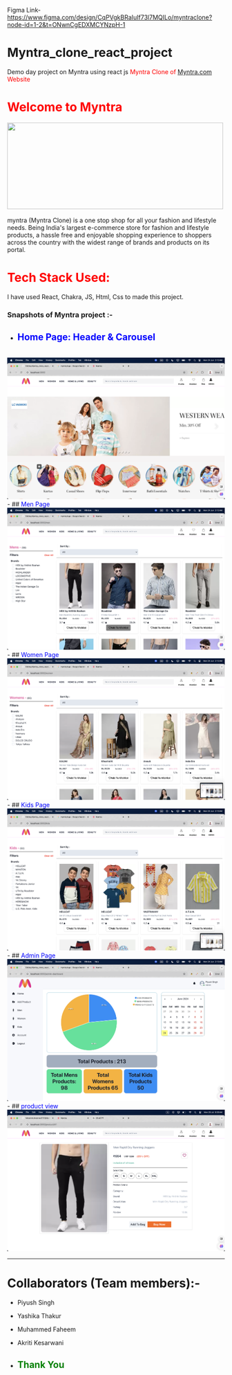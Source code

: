 Figma Link- https://www.figma.com/design/CqPVgkBRaIuIf73l7MQILo/myntraclone?node-id=1-2&t=ONwnCgEDXMCYNzpH-1
# Myntra_clone_react_project
Demo day project on Myntra using react js 
 <span style="color:red">Myntra Clone of [Myntra.com](https://www.Myntra.com/) Website </span>

# <span style="color:red"> Welcome to Myntra</span>

<img src='https://images.indianexpress.com/2021/01/myntra.png?w=640' width="500" height='200' justify-content= 'center'>

myntra (Myntra Clone) is a one stop shop for all your fashion and lifestyle needs. Being India's largest e-commerce store for fashion and lifestyle products, a hassle free and enjoyable shopping experience to shoppers across the country with the widest range of brands and products on its portal.

# <span style="color:red"> Tech Stack Used: </span>

I have used React, Chakra, JS, Html, Css to made this project.

### Snapshots of Myntra project :- 

- ## <span style="color:blue"> Home Page: Header & Carousel </span>
<br />
<img src="https://github.com/faheemmuhammed1133/Myntra_clone_react_project/blob/main/carousal.png?raw=true"/>
- ## <span style="color:blue"> Men Page </span>
<br />
<img src="https://github.com/faheemmuhammed1133/Myntra_clone_react_project/blob/main/men.png?raw=true"/>
- ## <span style="color:blue"> Women Page </span>
<br />
<img src="https://github.com/faheemmuhammed1133/Myntra_clone_react_project/blob/main/women.png?raw=true"/>
- ## <span style="color:blue"> Kids Page </span>
<br />
<img src="https://github.com/faheemmuhammed1133/Myntra_clone_react_project/blob/main/kids.png?raw=true"/>
- ## <span style="color:blue"> Admin Page </span>
<br />
<img src="https://github.com/faheemmuhammed1133/Myntra_clone_react_project/blob/main/adminDashboard.png?raw=true"/>
- ## <span style="color:blue"> product view</span>
<br/>
<img src="https://github.com/faheemmuhammed1133/Myntra_clone_react_project/blob/main/product_view_new.png?raw=true"/>
<hr>

# Collaborators (Team members):-
- Piyush Singh
- Yashika Thakur
- Muhammed Faheem 
- Akriti Kesarwani

- ## <span style="color:green"> Thank You </span>
